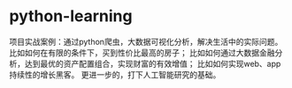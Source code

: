# python-learning
项目实战案例：通过python爬虫，大数据可视化分析，解决生活中的实际问题。
比如如何在有限的条件下，买到性价比最高的房子；
比如如何通过大数据金融分析，达到最优的资产配置组合，实现财富的有效增值；
比如如何实现web、app持续性的增长黑客。
更进一步的，打下人工智能研究的基础。
